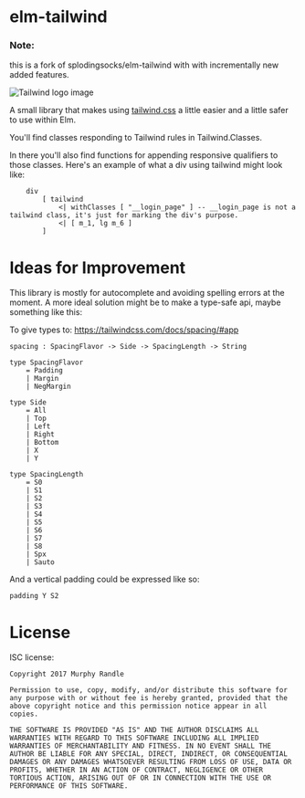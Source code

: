 # elm-tailwind

### Note: 
this is a fork of splodingsocks/elm-tailwind with with incrementally new added features.

![Tailwind logo image](https://pbs.twimg.com/profile_images/895274026783866881/E1G1nNb0.jpg)

A small library that makes using [tailwind.css](https://tailwindcss.com/docs/what-is-tailwind/) a little easier and a little safer to use within Elm.

You'll find classes responding to Tailwind rules in Tailwind.Classes.

In there you'll also find functions for appending responsive qualifiers to those classes. Here's an example of what a div using tailwind might look like:

        div
            [ tailwind
                <| withClasses [ "__login_page" ] -- __login_page is not a tailwind class, it's just for marking the div's purpose.
                <| [ m_1, lg m_6 ]
            ]

# Ideas for Improvement

This library is mostly for autocomplete and avoiding spelling errors at the moment. A more ideal solution might be to make a type-safe api, maybe something like this:

To give types to: <https://tailwindcss.com/docs/spacing/#app>

    spacing : SpacingFlavor -> Side -> SpacingLength -> String

    type SpacingFlavor
        = Padding
        | Margin
        | NegMargin

    type Side
        = All
        | Top
        | Left
        | Right
        | Bottom
        | X
        | Y

    type SpacingLength
        = S0
        | S1
        | S2
        | S3
        | S4
        | S5
        | S6
        | S7
        | S8
        | Spx
        | Sauto

And a vertical padding could be expressed like so:

`padding Y S2`

# License
 ISC license:
 
```
Copyright 2017 Murphy Randle

Permission to use, copy, modify, and/or distribute this software for any purpose with or without fee is hereby granted, provided that the above copyright notice and this permission notice appear in all copies.

THE SOFTWARE IS PROVIDED "AS IS" AND THE AUTHOR DISCLAIMS ALL WARRANTIES WITH REGARD TO THIS SOFTWARE INCLUDING ALL IMPLIED WARRANTIES OF MERCHANTABILITY AND FITNESS. IN NO EVENT SHALL THE AUTHOR BE LIABLE FOR ANY SPECIAL, DIRECT, INDIRECT, OR CONSEQUENTIAL DAMAGES OR ANY DAMAGES WHATSOEVER RESULTING FROM LOSS OF USE, DATA OR PROFITS, WHETHER IN AN ACTION OF CONTRACT, NEGLIGENCE OR OTHER TORTIOUS ACTION, ARISING OUT OF OR IN CONNECTION WITH THE USE OR PERFORMANCE OF THIS SOFTWARE.
```
